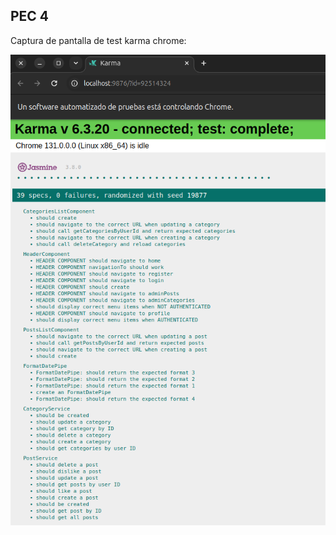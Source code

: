 ## PEC 4

Captura de pantalla de test karma chrome:

![Captura de pantalla de test karma chrome](./test.png)
